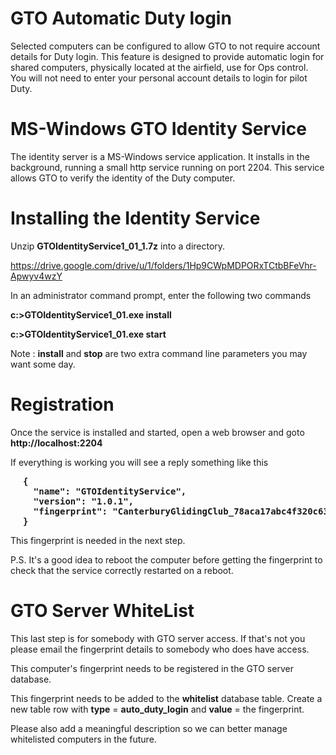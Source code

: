# GTO Automatic Duty login
Selected computers can be configured to allow GTO to not require account details for Duty login.  This feature is designed to provide automatic login for shared computers, physically located at the airfield, use for Ops control.  You will not need to enter your personal account details to login for pilot Duty.
# MS-Windows GTO Identity Service
The identity server is a MS-Windows service application.  It installs in the background, running a small http service running on port 2204.  This service allows GTO to verify the identity of the Duty computer.
# Installing the Identity Service
Unzip **GTOIdentityService1_01_1.7z** into a directory.

https://drive.google.com/drive/u/1/folders/1Hp9CWpMDPORxTCtbBFeVhr-Apwyv4wzY

In an administrator command prompt, enter the following two commands

**c:>GTOIdentityService1_01.exe install**

**c:>GTOIdentityService1_01.exe start**

Note : **install** and **stop** are two extra command line parameters you may want some day.

# Registration
Once the service is installed and started, open a web browser and goto **http://localhost:2204**

If everything is working you will see a reply something like this

<pre style="margin-left:20px;font-weight:bold">
{
  "name": "GTOIdentityService",
  "version": "1.0.1",
  "fingerprint": "CanterburyGlidingClub_78aca17abc4f320c636f41a0e37866cc"
}
</pre>

This fingerprint is needed in the next step.

P.S.  It's a good idea to reboot the computer before getting the fingerprint to check that the service correctly restarted on a reboot.
# GTO Server WhiteList
This last step is for somebody with GTO server access.  If that's not you please email the fingerprint details to somebody who does have access.

This computer's fingerprint needs to be registered in the GTO server database.
  
This fingerprint needs to be added to the **whitelist** database table.  Create a new table row with **type** = **auto_duty_login** and **value** = the fingerprint.

Please also add a meaningful description so we can better manage whitelisted computers in the future.
